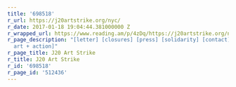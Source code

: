 ```yaml
---
title: '698518'
r_url: https://j20artstrike.org/nyc/
r_date: 2017-01-18 19:04:44.381000000 Z
r_wrapped_url: https://www.reading.am/p/4zDq/https://j20artstrike.org/nyc/
r_page_description: "[letter] [closures] [press] [solidarity] [contact] [nyc day of
  art + action]"
r_page_title: J20 Art Strike
r_title: J20 Art Strike
r_id: '698518'
r_page_id: '512436'
---
```


